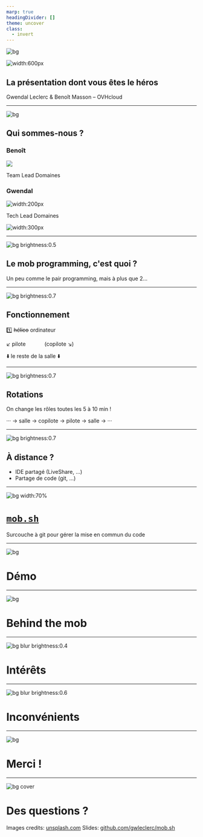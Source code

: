```yaml
---
marp: true
headingDivider: []
theme: uncover
class:
  - invert
---
```


<!-- markdownlint-disable MD026 MD033 MD045 -->

<!-- Compile to HTML with `marp -w -s --html true .` -->

<!-- https://marpit.marp.app/markdown -->
<!-- https://mob.sh/ -->

<style>
    @import url('./deck.css');
</style>

![bg](./images/background_VTT.png)

<div class="flex vertical space-between">

![width:600px](./images/logo%20mobsh.svg)

## La présentation dont vous êtes le héros

Gwendal Leclerc & Benoît Masson – OVHcloud

</div>

---

![bg](./images/background.png)

<div class="flex vertical space-around">

## Qui sommes-nous ?

<div class="horizontal space-around">
<div class="vertical start">

### Benoît

![](./images/benoit.jpg)

Team Lead Domaines

</div>
<div class="vertical start">

### Gwendal

![width:200px](./images/gwendal.png)

Tech Lead Domaines

</div>
</div>

![width:300px](./images/logo%20ovhcloud.png)

</div>

---

![bg brightness:0.5](./images/group.jpg)

<div class="flex vertical space-between">

## Le mob programming, c'est quoi ?

Un peu comme le pair programming, mais à plus que 2…

</div>

---

![bg brightness:0.7](./images/helicopter.jpg)

<div class="flex vertical space-between">

## Fonctionnement

1️⃣ ~~hélico~~ ordinateur

↙️ pilote &emsp;&emsp;&emsp; (copilote ↘️)

⬇️ le reste de la salle ⬇️

</div>

---

![bg brightness:0.7](./images/hourglass.jpg)

<div class="flex vertical space-between">

## Rotations

<div class="vertical">

On change les rôles toutes les 5 à 10 min !

··· → salle → copilote → pilote → salle → ···

</div>
</div>

---

![bg brightness:0.7](./images/earth.jpg)

## À distance ?

<div class="flex vertical center">

- IDE partagé (LiveShare, …)
- Partage de code (git, …)

</div>

---

![bg width:70%](https://mob.sh/logo.svg)

<div class="flex vertical space-between">

# [`mob.sh`](https://mob.sh)

Surcouche à git pour gérer la mise en commun du code

</div>

---

![bg](./images/laptop.jpg)

<div class="flex vertical center">

# Démo

</div>

---

![bg](./images/cogs.jpg)

<div class="flex vertical center">

# Behind the mob

</div>

---

![bg blur brightness:0.4](./images/stars.jpg)

# Intérêts

<div class="pros">

<!--
- test
- test2
-->

</div>

---

![bg blur brightness:0.6](./images/broken%20plate.jpg)

# Inconvénients

<div class="cons">

<!--
- test
- test2
-->

</div>

---

![bg](./images/background.png)

<div class="flex vertical center">

# Merci !

</div>

---

![bg cover](./images/question.jpg)

<div class="flex vertical space-between">

# Des questions ?

<div class="horizontal end bottom-align">

<div class="footnotes">

Images credits: [unsplash.com](https://unsplash.com)
Slides: [github.com/gwleclerc/mob.sh](https://github.com/gwleclerc/mob.sh/)

</div>

</div>

</div>
